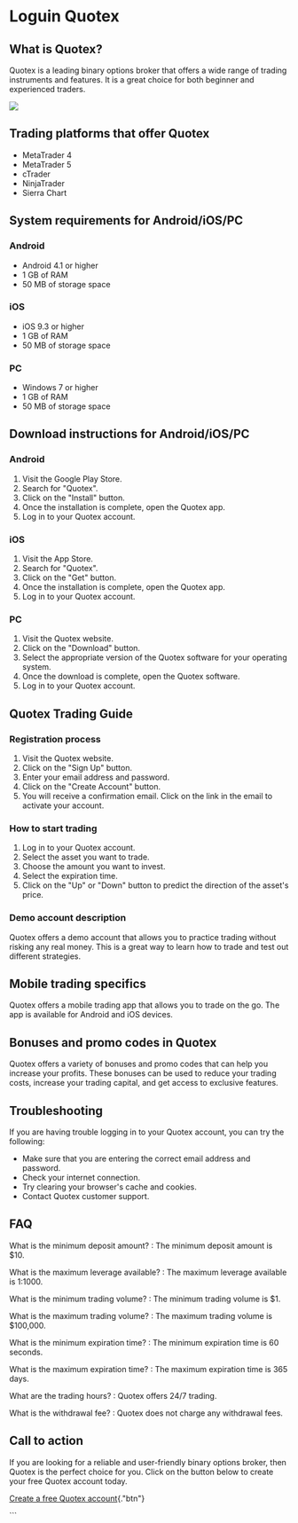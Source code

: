 # Loguin Quotex

## What is Quotex?

Quotex is a leading binary options broker that offers a wide range of
trading instruments and features. It is a great choice for both beginner
and experienced traders.

[![](https://static.quotex.io/files/12_en/300_250.jpg)](https://traff.sbs/brokerqxlid)

## Trading platforms that offer Quotex

-   MetaTrader 4
-   MetaTrader 5
-   cTrader
-   NinjaTrader
-   Sierra Chart

## System requirements for Android/iOS/PC

### Android

-   Android 4.1 or higher
-   1 GB of RAM
-   50 MB of storage space

### iOS

-   iOS 9.3 or higher
-   1 GB of RAM
-   50 MB of storage space

### PC

-   Windows 7 or higher
-   1 GB of RAM
-   50 MB of storage space

## Download instructions for Android/iOS/PC

### Android

1.  Visit the Google Play Store.
2.  Search for "Quotex".
3.  Click on the "Install" button.
4.  Once the installation is complete, open the Quotex app.
5.  Log in to your Quotex account.

### iOS

1.  Visit the App Store.
2.  Search for "Quotex".
3.  Click on the "Get" button.
4.  Once the installation is complete, open the Quotex app.
5.  Log in to your Quotex account.

### PC

1.  Visit the Quotex website.
2.  Click on the "Download" button.
3.  Select the appropriate version of the Quotex software for your
    operating system.
4.  Once the download is complete, open the Quotex software.
5.  Log in to your Quotex account.

## Quotex Trading Guide

### Registration process

1.  Visit the Quotex website.
2.  Click on the "Sign Up" button.
3.  Enter your email address and password.
4.  Click on the "Create Account" button.
5.  You will receive a confirmation email. Click on the link in the
    email to activate your account.

### How to start trading

1.  Log in to your Quotex account.
2.  Select the asset you want to trade.
3.  Choose the amount you want to invest.
4.  Select the expiration time.
5.  Click on the "Up" or "Down" button to predict the
    direction of the asset\'s price.

### Demo account description

Quotex offers a demo account that allows you to practice trading without
risking any real money. This is a great way to learn how to trade and
test out different strategies.

## Mobile trading specifics

Quotex offers a mobile trading app that allows you to trade on the go.
The app is available for Android and iOS devices.

## Bonuses and promo codes in Quotex

Quotex offers a variety of bonuses and promo codes that can help you
increase your profits. These bonuses can be used to reduce your trading
costs, increase your trading capital, and get access to exclusive
features.

## Troubleshooting

If you are having trouble logging in to your Quotex account, you can try
the following:

-   Make sure that you are entering the correct email address and
    password.
-   Check your internet connection.
-   Try clearing your browser\'s cache and cookies.
-   Contact Quotex customer support.

## FAQ

What is the minimum deposit amount?
:   The minimum deposit amount is \$10.

What is the maximum leverage available?
:   The maximum leverage available is 1:1000.

What is the minimum trading volume?
:   The minimum trading volume is \$1.

What is the maximum trading volume?
:   The maximum trading volume is \$100,000.

What is the minimum expiration time?
:   The minimum expiration time is 60 seconds.

What is the maximum expiration time?
:   The maximum expiration time is 365 days.

What are the trading hours?
:   Quotex offers 24/7 trading.

What is the withdrawal fee?
:   Quotex does not charge any withdrawal fees.

## Call to action

If you are looking for a reliable and user-friendly binary options
broker, then Quotex is the perfect choice for you. Click on the button
below to create your free Quotex account today.

[Create a free Quotex
account](\%22https://traff.sbs/brokerqxsignup\%22){."btn"}

\`\`\`

